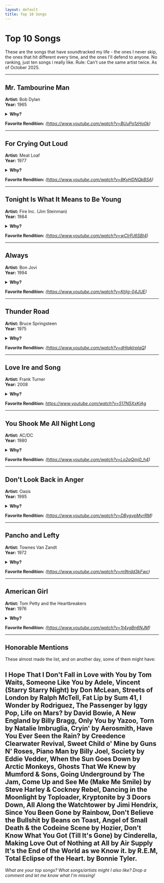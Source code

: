 ```yaml
---
layout: default
title: Top 10 Songs 
---
```


# Top 10 Songs 

These are the songs that have soundtracked my life - the ones I never skip, the ones that hit different every time, and the ones I'll defend to anyone. No ranking, just ten songs i really like. Rule: Can't use the same artist twice. As of October 2025. 

---

## Mr. Tambourine Man
**Artist:** Bob Dylan  
**Year:** 1965

<details>
<summary><strong>Why?</strong></summary>

This one's a big Dad influence - the song that became my gateway drug to Dylan. Interestingly, I came to it backwards, falling in love with various covers before I ever heard Dylan's own version. Once I did, I understood what all the fuss was about. There's something incredibly mesmerizing about how Dylan puts words together, weaving images and sounds into something that feels both ancient and immediate. 

What I love most is how many possible meanings have been attributed to this song over the decades. Personally, I like to think it's about chasing inspiration - that eternal pursuit of the creative spark. The definitive version for me is the live recording from the famous "Judas" tour at the Royal Albert Hall in London, 1966. That harmonica solo is absolutely transcendent. If you know, you know.

</details>

**Favorite Rendition:** *(https://www.youtube.com/watch?v=BUuPo1zHo0k)*

---

## For Crying Out Loud
**Artist:** Meat Loaf  
**Year:** 1977

<details>
<summary><strong>Why?</strong></summary>

Another Dad influence - emotional, over-the-top maybe, but it goes over the top and then comes down the other side in the best possible way. What also hits hard is the wider context of how this album was made - the tumultuous up-and-down relationship between Jim Steinman and Meat Loaf adds another layer of meaning to these operatic emotional extremes. This is the album closer, bringing everything full circle with pure theatrical power.

</details>

**Favorite Rendition:** *(https://www.youtube.com/watch?v=8KyHDNQkBSA)*

---

## Tonight Is What It Means to Be Young
**Artist:** Fire Inc. (Jim Steinman)  
**Year:** 1984

<details>
<summary><strong>Why?</strong></summary>

Jim Steinman without Meat Loaf is an underappreciated gem. His two-song contribution to the *Streets of Fire* soundtrack is arguably peak Steinman for me - this song encompasses everything that's great about him as a musician. It's got the drama, the scope, the impossible romanticism, and that sense of desperate youth crying out against the dying of the light. Pure, undiluted Steinman magic that proves he was a visionary composer in his own right.

</details>

**Favorite Rendition:** *(https://www.youtube.com/watch?v=wCIrPJ6SBl4)*

---

## Always
**Artist:** Bon Jovi  
**Year:** 1994

<details>
<summary><strong>Why?</strong></summary>

Probably the band that got me into music beyond pop songs. My dad had a VHS of their 1995 Live in London tour at Wembley Stadium - that tape is now worn down to the nub from repeated viewings. That performance of "Always" was simply epic, power ballad perfection captured on grainy video. Years later, I saw them live in Southampton in 2008, and when they saved "Always" for the encore, it was pure bliss. Full circle moment.

</details>

**Favorite Rendition:** *(https://www.youtube.com/watch?v=KtjIg-04JUE)*

---

## Thunder Road
**Artist:** Bruce Springsteen  
**Year:** 1975

<details>
<summary><strong>Why?</strong></summary>

Dad's influence again with his love of 'The Boss' - I almost went with "No Surrender" but I went with my dads fav; love the story told with this song and that last line! It's Springsteen at his most hopeful and romantic, painting a picture of escape and possibility that hits you right in the chest. The way it builds from that gentle opening to the full-band crescendo is masterful storytelling through music.

</details>

**Favorite Rendition:** *(https://www.youtube.com/watch?v=dHlqklrplaQ)*

---

## Love Ire and Song
**Artist:** Frank Turner  
**Year:** 2008

<details>
<summary><strong>Why?</strong></summary>

Ah Frank, Frank, Frank. I initially missed the boat with him - had a mate at uni who told me all about him, but I didn't listen. After uni, I came across this during my radical politics phase and was completely blown away. I love all his stuff, especially his early years, which provided an apt soundtrack for my backpacking adventures. The honesty, the urgency, the acoustic punk ethos - it all clicked. Highly recommended live too, where his connection with the crowd is special.

</details>

**Favorite Rendition:** *https://www.youtube.com/watch?v=517N5XxKjAg*

---

## You Shook Me All Night Long
**Artist:** AC/DC  
**Year:** 1980

<details>
<summary><strong>Why?</strong></summary>

My favorite rock song. That riff, those lyrics - it's just emblematic of this particular genre. Everything that makes classic rock work is distilled into these three and a half minutes. Pure, unapologetic, fist-pumping rock and roll that never gets old. AC/DC at their absolute peak, capturing lightning in a bottle.

</details>

**Favorite Rendition:** *(https://www.youtube.com/watch?v=Lo2qQmj0_h4)*

---

## Don't Look Back in Anger
**Artist:** Oasis  
**Year:** 1995

<details>
<summary><strong>Why?</strong></summary>

The Gallagher brothers - can't not have a track by them. This one narrowly beats out "Some Might Say" for me, mainly because I have so many happy memories of finishing nights out to this track. There's something about a crowd of people, arms around each other, singing this at the top of their lungs that just hits different. Oasis captured a nice mix with this - nostalgia, defiance, and hope all wrapped up together. Nuff said.

</details>

**Favorite Rendition:** *(https://www.youtube.com/watch?v=DBygvpMyrRM)*

---

## Pancho and Lefty
**Artist:** Townes Van Zandt  
**Year:** 1972

<details>
<summary><strong>Why?</strong></summary>

My favorite country track. This one pulls at the heart and reminds me of one of my favorite films. Townes Van Zandt was a master storyteller, and this tale of betrayal and regret is his masterpiece. The way he weaves the narrative, leaving just enough unsaid, is artistry. It's been covered by everyone from Willie and Merle to Emmylou Harris, but Townes' original has a rawness that can't be replicated.

</details>

**Favorite Rendition:** *(https://www.youtube.com/watch?v=m9trdd3kFwc)*

---

## American Girl
**Artist:** Tom Petty and the Heartbreakers  
**Year:** 1976

<details>
<summary><strong>Why?</strong></summary>

That guitar riff is just *chef's kiss*. Not sure what else to say - sometimes a song is just perfect as it is, and this is one of those times. Petty's ability to capture a moment, a feeling, a whole American dream in three minutes is unmatched. This is the song you want playing when you're driving with the windows down, feeling young and free. Magic.

</details>

**Favorite Rendition:** *(https://www.youtube.com/watch?v=1t4ygBn6NJM)*

---

## Honorable Mentions

These almost made the list, and on another day, some of them might have:

**I Hope That I Don't Fall in Love with You** by Tom Waits, **Someone Like You** by Adele, **Vincent (Starry Starry Night)** by Don McLean, **Streets of London** by Ralph McTell, **Fat Lip** by Sum 41, **I Wonder** by Rodriguez, **The Passenger** by Iggy Pop, **Life on Mars?** by David Bowie, **A New England** by Billy Bragg, **Only You** by Yazoo, **Torn** by Natalie Imbruglia, **Cryin'** by Aerosmith, **Have You Ever Seen the Rain?** by Creedence Clearwater Revival, **Sweet Child o' Mine** by Guns N' Roses, **Piano Man** by Billy Joel, **Society** by Eddie Vedder, **When the Sun Goes Down** by Arctic Monkeys, **Ghosts That We Knew** by Mumford & Sons, **Going Underground** by The Jam, **Come Up and See Me (Make Me Smile)** by Steve Harley & Cockney Rebel, **Dancing in the Moonlight** by Toploader, **Kryptonite** by 3 Doors Down, **All Along the Watchtower** by Jimi Hendrix, **Since You Been Gone** by Rainbow, **Don't Believe the Bullshit** by Beans on Toast, **Angel of Small Death & the Codeine Scene** by Hozier, **Don't Know What You Got (Till It's Gone)** by Cinderella, **Making Love Out of Nothing at All** by Air Supply **It's the End of the World as we Know it.** by R.E.M, **Total Eclipse of the Heart.** by Bonnie Tyler.
---

*What are your top songs? What songs/artists might I also like? Drop a comment and let me know what I'm missing!*
